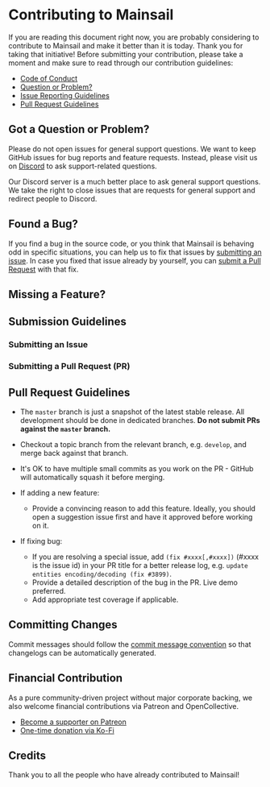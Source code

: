 # Contributing to Mainsail

If you are reading this document right now, you are probably considering to contribute to Mainsail and make it better than it is today. Thank you for taking that initiative!
Before submitting your contribution, please take a moment and make sure to read through our contribution guidelines:

- [Code of Conduct](https://github.com/meteyou/mainsail/.github/CODE_OF_CONDUCT.md)
- [Question or Problem?](#question)
- [Issue Reporting Guidelines](#issue-reporting-guidelines)
- [Pull Request Guidelines](#pull-request-guidelines)

## <a name="question"></a> Got a Question or Problem?

Please do not open issues for general support questions. We want to keep GitHub issues for bug reports and feature requests.
Instead, please visit us on [Discord](https://discord.gg/mainsail) to ask support-related questions.

Our Discord server is a much better place to ask general support questions. We take the right to close issues that are requests for general support and redirect people to Discord.

## <a name="issue"></a> Found a Bug?

If you find a bug in the source code, or you think that Mainsail is behaving odd in specific situations, you can help us to fix that issues by [submitting an issue](https://github.com/meteyou/mainsail/issues).
In case you fixed that issue already by yourself, you can [submit a Pull Request](#submit-pr) with that fix.

## <a name="feature"></a> Missing a Feature?


## <a name="submit"></a> Submission Guidelines

### <a name="submit-issue"></a> Submitting an Issue

### <a name="submit-pr"></a> Submitting a Pull Request (PR)





















## Pull Request Guidelines

- The `master` branch is just a snapshot of the latest stable release. All development should be done in dedicated branches. **Do not submit PRs against the `master` branch.**

- Checkout a topic branch from the relevant branch, e.g. `develop`, and merge back against that branch.

- It's OK to have multiple small commits as you work on the PR - GitHub will automatically squash it before merging.

- If adding a new feature:

  - Provide a convincing reason to add this feature. Ideally, you should open a suggestion issue first and have it approved before working on it.

- If fixing bug:
  - If you are resolving a special issue, add `(fix #xxxx[,#xxxx])` (#xxxx is the issue id) in your PR title for a better release log, e.g. `update entities encoding/decoding (fix #3899)`.
  - Provide a detailed description of the bug in the PR. Live demo preferred.
  - Add appropriate test coverage if applicable.

## Committing Changes

Commit messages should follow the [commit message convention](https://www.conventionalcommits.org/en/v1.0.0/) so that changelogs can be automatically generated.

## Financial Contribution

As a pure community-driven project without major corporate backing, we also welcome financial contributions via Patreon and OpenCollective.

- [Become a supporter on Patreon](https://patreon.com/meteyou)
- [One-time donation via Ko-Fi](https://ko-fi.com/mainsail)

## Credits

Thank you to all the people who have already contributed to Mainsail!
